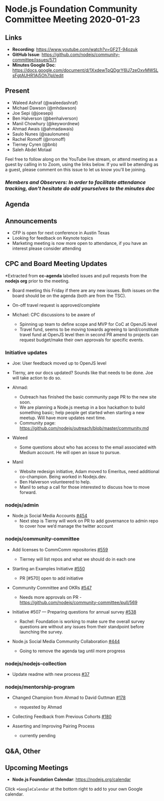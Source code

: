 # Node.js Foundation Community Committee Meeting 2020-01-23

## Links

* **Recording**: <https://www.youtube.com/watch?v=GF2T-94ozuk>
* **GitHub Issue**: <https://github.com/nodejs/community-committee/issues/571>
* **Minutes Google Doc**: <https://docs.google.com/document/d/1XxdewTpQDgrY6IJ7zeOxvMWSLsFgtAUHR1Aj5Oh7lpI/edit>

## Present

* Waleed Ashraf (@waleedashraf)
* Michael Dawson (@mhdawson)
* Joe Sepi (@joesepi)
* Ben Halverson (@benhalverson)
* Manil Chowhury (@keywordnew)
* Ahmad Awais (@ahmadawais)
* Saulo Nunes (@saulonunes)
* Rachel Romoff (@rromoff)
* Tierney Cyren (@bnb)
* Saleh Abdel Motaal

Feel free to follow along on the YouTube live stream, or attend meeting as a guest
by calling in to Zoom, using the links below. If you will be attending as a guest,
please comment on this issue to let us know you'll be joining.

### *Members and Observers: In order to facilitate attendance tracking, don't hesitate do add yourselves to the minutes doc*

## Agenda

## Announcements

* CFP is open for next conference in Austin Texas
* Looking for feedback on Keynote topics
* Marketing meeting is now more open to attendance, if you have an interest please consider attending

## CPC and Board Meeting Updates

*Extracted from **cc-agenda** labelled issues and pull requests from the **nodejs org** prior to the meeting.

* Board meeting this Friday if there are any new issues. Both issues on the board should
  be on the agenda (both are from the TSC).
* On-off travel request is approved/complete

* Michael: CPC discussions to be aware of
  * Spinning up team to define scope and MVP for CoC at OpenJS level
  * Travel fund, seems to be moving towards agreeing to land/constitute travel fund at OpenJS
    level then in second PR amend to projects can request budget/make their own approvals for
    specific events.

### Initiative updates

* Joe: User feedback moved up to OpenJS level
* Tierny, are our docs updated?  Sounds like that needs to be done. Joe will take action to do
  so.

* Ahmad:
  * Outreach has finished the basic community page PR to the new site soon.
  * We are planning a Node.js meetup in a box hackathon to build something basic; help people
    get started when starting a new meetup. Will have more updates next time.
  * Community page: <https://github.com/nodejs/outreach/blob/master/community.md>

* Waleed
  * Some questions about who has access to the email associated with Medium account. He will open an issue to pursue.

* Manil
  * Website redesign initiative, Adam moved to Emeritus, need additional co-champion.
    Being worked in Nodejs.dev.
  * Ben Halverson volunteered to help.
  * Manil to setup a call for those interested to discuss how to move forward.

### nodejs/admin

* Node.js Social Media Accounts [#454](https://github.com/nodejs/admin/issues/454)
  * Next step is Tierny will work on PR to add governance to admin repo to cover how we’d
    manage the twitter account

### nodejs/community-committee

* Add licenses to CommComm repositories [#559](https://github.com/nodejs/community-committee/issues/559)
  * Tierney will list repos and what we should do in each one

* Starting an Examples Initiative [#550](https://github.com/nodejs/community-committee/issues/550)
  * PR [#570] open to add initiative

* Community Committee and OKRs [#547](https://github.com/nodejs/community-committee/issues/547)
  * Needs more approvals on PR - <https://github.com/nodejs/community-committee/pull/569>

* Initiative #507 — Preparing questions for annual survey [#538](https://github.com/nodejs/community-committee/issues/538)
  * Rachel: Foundation is working to make sure the overall survey questions are without any issues from their standpoint before launching the survey.

* Node.js Social Media Community Collaboration [#444](https://github.com/nodejs/community-committee/issues/444)
  * Going to remove the agenda tag until more progress

### nodejs/nodejs-collection

* Update readme with new process [#37](https://github.com/nodejs/nodejs-collection/pull/37)

### nodejs/mentorship-program

* Changed Champion from Ahmad to David Guttman [#178](https://github.com/nodejs/mentorship/issues/178)
  * requested by Ahmad

* Collecting Feedback from Previous Cohorts [#180](https://github.com/nodejs/mentorship/issues/180)

* Asserting and Improving Pairing Process
  * currently pending

## Q&A, Other

## Upcoming Meetings

* **Node.js Foundation Calendar**: <https://nodejs.org/calendar>

Click `+GoogleCalendar` at the bottom right to add to your own Google calendar.
